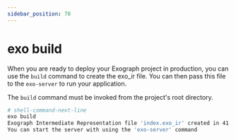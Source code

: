 ```yaml
---
sidebar_position: 70
---
```


# exo build

When you are ready to deploy your Exograph project in production, you can use the `build` command to create the exo_ir file. You can then pass this file to the `exo-server` to run your application.

The `build` command must be invoked from the project's root directory.

```bash
# shell-command-next-line
exo build
Exograph Intermediate Representation file 'index.exo_ir' created in 41 milliseconds
You can start the server with using the 'exo-server' command
```
